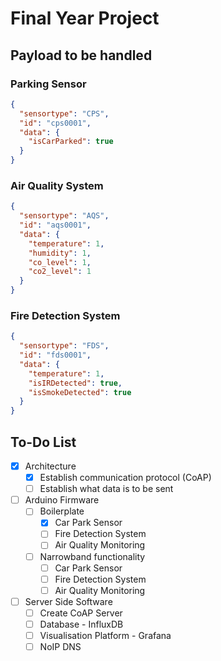 # Final Year Project

## Payload to be handled

### Parking Sensor

```json
{
  "sensortype": "CPS",
  "id": "cps0001",
  "data": {
    "isCarParked": true
  }
}
```

### Air Quality System

```json
{
  "sensortype": "AQS",
  "id": "aqs0001",
  "data": {
    "temperature": 1,
    "humidity": 1,
    "co_level": 1,
    "co2_level": 1
  }
}
```

### Fire Detection System

```json
{
  "sensortype": "FDS",
  "id": "fds0001",
  "data": {
    "temperature": 1,
    "isIRDetected": true,
    "isSmokeDetected": true
  }
}
```

## To-Do List

- [x] Architecture
  - [x] Establish communication protocol (CoAP)
  - [ ] Establish what data is to be sent
- [ ] Arduino Firmware
  - [ ] Boilerplate
    - [x] Car Park Sensor
    - [ ] Fire Detection System
    - [ ] Air Quality Monitoring
  - [ ] Narrowband functionality
    - [ ] Car Park Sensor
    - [ ] Fire Detection System
    - [ ] Air Quality Monitoring
- [ ] Server Side Software
  - [ ] Create CoAP Server
  - [ ] Database - InfluxDB
  - [ ] Visualisation Platform - Grafana
  - [ ] NoIP DNS
